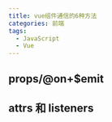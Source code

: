 ```yaml
---
title: vue组件通信的6种方法
categories: 前端
tags:
  - JavaScript
  - Vue
---
```


## props/@on+\$emit

## attrs 和 listeners
